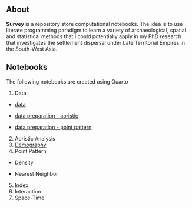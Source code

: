 ## About

**Survey** is a repository store computational notebooks. The idea is to use literate programming paradigm to learn a variety of archaeological, spatial and statistical methods that I could potentially apply in my PhD research that investigates the settlement dispersal under Late Territorial Empires in the South-West Asia.


## Notebooks

The following notebooks are created using Quarto

1. Data

 * [data](https://topographos.github.io/survey/01-data/data.html)
 
 * [data preparation - aoristic](https://topographos.github.io/survey/01-data/data_prep_aoristic.html)
 
 * [data preparation - point pattern](https://topographos.github.io/survey/01-data/data_prep_ppp.html)
 
2. Aoristic Analysis
3. [Demography](https://topographos.github.io/survey/03-demography/demo.html)
4. Point Pattern

 * Density
 
 * Nearest Neighbor 
 
5. Index
6. Interaction
6. Space-Time
